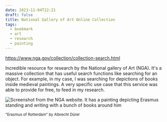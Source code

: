 ```yaml
---
date: 2023-11-04T22:21
draft: false
title: National Gallery of Art Online Collection
tags:
  - bookmark
  - art
  - research
  - painting
---
```

https://www.nga.gov/collection/collection-search.html

Incredible resource for research by the National gallery of Art (NGA). It's a massive collection that has useful search functions like searching for an object. For example, in my case, I was searching for depictions of books inside medieval paintings. A very specific use case that this service was able to provide for free, to feed in my research.

![Screenshot from the NGA website. It has a painting depicting Erasmus standing and writing with a bunch of books around him](nga_online_collection-1699137178265.jpeg)

<small>"Erasmus of Rotterdam" by Albrecht Dürer</small>

